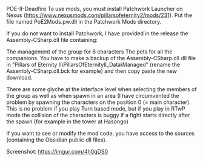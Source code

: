POE-II-Deadfire
To use mods, you must install Patchwork Launcher on Nexus (https://www.nexusmods.com/pillarsofeternity2/mods/231). Put the file named PoE2Mods.pw.dll in the Patchwork Mods directory.

If you do not want to install Patchwork, I have provided in the release the Assembly-CSharp.dll file containing:

The management of the group for 6 characters
The pets for all the companions.
You have to make a backup of the Assembly-CSharp.dll dll file in "Pillars of Eternity II\PillarsOfEternityII_Data\Managed" (rename the Assembly-CSharp.dll.bck for example) and then copy paste the new download.

There are some glyche at the interface level when selecting the members of the group as well as when spawn in an area (I have circumvented the problem by spawning the characters on the position 0 (= main character). This is no problem if you play Turn based mode, but if you play in RTwP mode the collision of the characters is buggy if a fight starts directly after the spawn (for example in the tower at Hasongo)

If you want to see or modify the mod code, you have access to the sources (containing the Obsidian public dll files).

Screenshot: https://imgur.com/4h0qDS0
